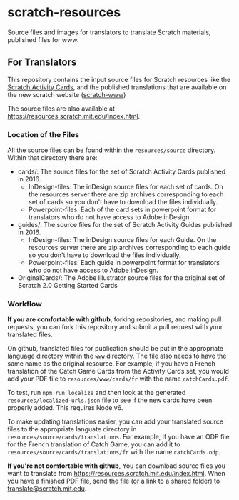# scratch-resources
Source files and images for translators to translate Scratch materials, published
files for www.

## For Translators ##
This repository contains the input source files for Scratch resources like the
[Scratch Activity Cards](https://resources.scratch.mit.edu/www/cards/en/ScratchCardsAll.pdf), 
and the published translations that are available on the new scratch website ([scratch-www](https://github.com/LLK/scratch-www))

The source files are also available at https://resources.scratch.mit.edu/index.html.

### Location of the Files ###
All the source files can be found within the `resources/source` directory. Within that directory there are:
* cards/: The source files for the set of Scratch Activity Cards published in 2016.
  * InDesign-files: The inDesign source files for each set of cards. On the resources server there are zip archives corresponding to each set of cards so you don't have to download the files individually.
  * Powerpoint-files: Each of the card sets in powerpoint format for translators who do not have access to Adobe inDesign.
* guides/: The source files for the set of Scratch Activity Guides published in 2016.
  * InDesign-files: The inDesign source files for each Guide. On the resources server there are zip archives corresponding to each guide so you don't have to download the files individually.
  * Powerpoint-files: Each guide in powerpoint format for translators who do not have access to Adobe inDesign.
* OriginalCards/: The Adobe Illustrator source files for the original set of Scratch 2.0 Getting Started Cards

### Workflow ###
**If you are comfortable with github**, forking repositories, and making pull requests, you can fork this repository and submit a 
pull request with your translated files. 

On github, translated files for publication should be put in the appropriate language directory within the `www` directory. The file also needs to have the same name as the original resource. For example, if you have a French translation of the 
Catch Game Cards from the Activity Cards set, you would add your PDF file to `resources/www/cards/fr` with the name `catchCards.pdf`.

To test, run `npm run localize` and then look at the generated `resources/localized-urls.json` file to see if the new cards have been properly added. This requires Node v6. 

To make updating translations easier, you can add your translated source files to the appropriate languate directory in `resources/source/cards/translations`. For example, if you have an ODP file for the French translation of Catch Game, you can add it to `resources/source/cards/translations/fr` with the name `catchCards.odp`. 

**If you're not comfortable with github**, You can download source files you want to translate from
https://resources.scratch.mit.edu/index.html. When you have a finished PDF file, send the file (or a link to a shared folder)
to translate@scratch.mit.edu. 
